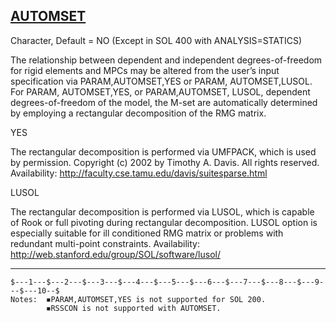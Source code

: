 ## [AUTOMSET](https://nexus.hexagon.com/documentationcenter/bundle/MSC_Nastran_2022.4/page/Nastran_Combined_Book/qrg/parameters/TOC.AUTOMSET.xhtml)

Character, Default = NO (Except in SOL 400 with ANALYSIS=STATICS)

The relationship between dependent and independent degrees-of-freedom for rigid elements and MPCs may be altered from the user’s input specification via PARAM,AUTOMSET,YES or PARAM, AUTOMSET,LUSOL. For PARAM, AUTOMSET,YES, or PARAM,AUTOMSET, LUSOL, dependent degrees-of-freedom of the model, the M-set are automatically determined by employing a rectangular decomposition of the RMG matrix. 

YES

The rectangular decomposition is performed via UMFPACK, which is used by permission. Copyright (c) 2002 by Timothy A. Davis. All rights reserved. Availability: http://faculty.cse.tamu.edu/davis/suitesparse.html

LUSOL

The rectangular decomposition is performed via LUSOL, which is capable of Rook or full pivoting during rectangular decomposition. LUSOL option is especially suitable for ill conditioned RMG matrix or problems with redundant multi-point constraints. Availability: http://web.stanford.edu/group/SOL/software/lusol/

--------------------

```nastran
$---1---$---2---$---3---$---4---$---5---$---6---$---7---$---8---$---9---$---10--$
Notes:  ◾PARAM,AUTOMSET,YES is not supported for SOL 200.
        ◾RSSCON is not supported with AUTOMSET.
```
